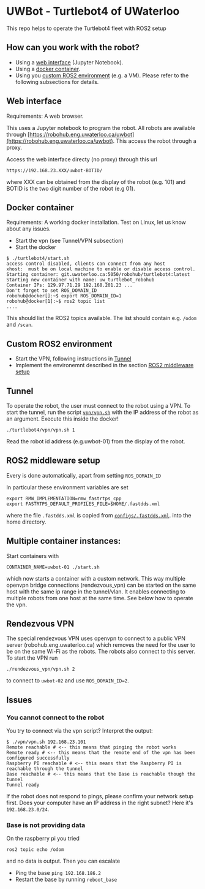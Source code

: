 # UWBot - Turtlebot4 of UWaterloo
This repo helps to operate the Turtlebot4 fleet with ROS2 setup

## How can you work with the robot?
* Using a [web interface](#Web-interface) (Jupyter Notebook).
* Using a [docker container](#Docker-container).
* Using you [custom ROS2 environment](#Custom-ROS2-environment) (e.g. a VM).
Please refer to the following subsections for details.

## Web interface
Requirements: A web browser.

This uses a Jupyter notebook to program the robot.
All robots are available through 
[https://robohub.eng.uwaterloo.ca/uwbot](https://robohub.eng.uwaterloo.ca/uwbot).
This access the robot through a proxy.

Access the web interface directy (no proxy) through this url
```
https://192.168.23.XXX/uwbot-BOTID/
```
where XXX can be obtained from the display of the robot (e.g. 101)
and BOTID is the two digit number of the robot (e.g 01).

## Docker container
Requirements: A working docker installation. Test on Linux, let us know about any issues.

* Start the vpn (see Tunnel/VPN subsection)
* Start the docker
```
$ ./turtlebot4/start.sh 
access control disabled, clients can connect from any host
xhost:  must be on local machine to enable or disable access control.
Starting container: git.uwaterloo.ca:5050/robohub/turtlebot4:latest
Starting new container with name: uw_turtlebot_robohub
Container IPs: 129.97.71.29 192.168.201.23 ... 
Don't forget to set ROS_DOMAIN_ID
robohub@docker[]:~$ export ROS_DOMAIN_ID=1 
robohub@docker[1]:~$ ros2 topic list
....
```
This should list the ROS2 topics available. The list should contain e.g. `/odom` and `/scan`.

## Custom ROS2 environment
* Start the VPN, following instructions in [Tunnel](#Tunnel)
* Implement the environemnt described in the section [ROS2 middleware setup](#ROS2-middleware-setup)

## Tunnel
To operate the robot, the user must connect to the robot using a VPN.
To start the tunnel, run the script [`vpn/vpn.sh`](vpn/vpn.sh) with the
IP address of the robot as an argument. Execute this inside the docker!
```
./turtlebot4/vpn/vpn.sh 1
```
Read the robot id address (e.g.uwbot-01) from the display of the robot.

## ROS2 middleware setup
Every is done automatically, apart from setting `ROS_DOMAIN_ID`

In particular these environment variables are set
```
export RMW_IMPLEMENTATION=rmw_fastrtps_cpp
export FASTRTPS_DEFAULT_PROFILES_FILE=$HOME/.fastdds.xml
```
where the file `.fastdds.xml` is copied from [`configs/.fastdds.xml`](configs/.fastdds.xml).
into the home directory.

## Multiple container instances:
Start containers with
```
CONTAINER_NAME=uwbot-01 ./start.sh
```
which now starts a container with a custom network. This way multiple openvpn
bridge connections (rendezvous_vpn) can be started on the same host with the
same ip range in the tunnel/vlan. It enables connecting to multiple robots from
one host at the same time. See below how to operate the vpn.

## Rendezvous VPN
The special rendezvous VPN uses openvpn to connect to a public VPN server
(robohub.eng.uwaterloo.ca) which removes the need for the user to be on the
same Wi-Fi as the robots. The robots also connect to this server. To start the
VPN run
```
./rendezvous_vpn/vpn.sh 2
```
to connect to `uwbot-02` and use `ROS_DOMAIN_ID=2`.

## Issues
### You cannot connect to the robot
You try to connect via the vpn script? Interpret the output:
```
$ ./vpn/vpn.sh 192.168.23.101
Remote reachable # <-- this means that pinging the robot works
Remote ready # <-- this means that the remote end of the vpn has been configured successfully
Raspberry PI reachable # <-- this means that the Raspberry PI is reachable through the tunnel
Base reachable # <-- this means that the Base is reachable though the tunnel
Tunnel ready
```

If the robot does not respond to pings, please confirm your network setup first.
Does your computer have an IP address in the right subnet? Here it's `192.168.23.0/24`.

### Base is not providing data
On the raspberry pi you tried
```
ros2 topic echo /odom
```
and no data is output. Then you can escalate
* Ping the base `ping 192.168.186.2`
* Restart the base by running `reboot_base`



